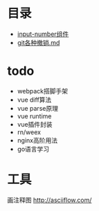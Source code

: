 # 目录

- [input-number组件](https://github.com/imaxue/progress/tree/master/liao/input-number%E7%BB%84%E4%BB%B6)
- [git各种撤销.md](https://github.com/imaxue/progress/blob/master/liao/git%E5%90%84%E7%A7%8D%E6%92%A4%E9%94%80.md)



# todo

- webpack搭脚手架
- vue diff算法
- vue parse原理
- vue runtime
- vue插件封装
- rn/weex
- nginx高阶用法
- go语言学习

#  工具
画注释图
http://asciiflow.com/
